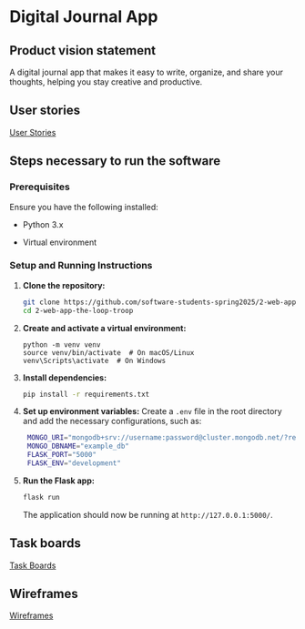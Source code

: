 # Digital Journal App

## Product vision statement

A digital journal app that makes it easy to write, organize, and share your thoughts, helping you stay creative and productive.

## User stories

[User Stories](https://github.com/software-students-spring2025/2-web-app-the-loop-troop/issues?q=is%3Aissue%20)  

## Steps necessary to run the software

### Prerequisites

Ensure you have the following installed:

- Python 3.x

- Virtual environment

### Setup and Running Instructions

1. **Clone the repository:**

   ```sh
   git clone https://github.com/software-students-spring2025/2-web-app-the-loop-troop.git
   cd 2-web-app-the-loop-troop
   ```

2. **Create and activate a virtual environment:**

   ```shell
   python -m venv venv
   source venv/bin/activate  # On macOS/Linux
   venv\Scripts\activate  # On Windows
   ```

3. **Install dependencies:**

   ```sh
   pip install -r requirements.txt
   ```

4. **Set up environment variables:**
   Create a `.env` file in the root directory and add the necessary configurations, such as:

   ```sh
    MONGO_URI="mongodb+srv://username:password@cluster.mongodb.net/?retryWrites=true&w=majority"
    MONGO_DBNAME="example_db"
    FLASK_PORT="5000"
    FLASK_ENV="development" 
   ```

5. **Run the Flask app:**

   ```sh
   flask run
   ```

   The application should now be running at `http://127.0.0.1:5000/`.

## Task boards

[Task Boards](https://github.com/orgs/software-students-spring2025/projects/81)  

## Wireframes

[Wireframes](https://www.figma.com/design/GIYJwpE0LwiLDQ80Oo4iev/The-Loop-Troop?node-id=0-1&t=pa8Ij5MgOJJbVu81-1)  
